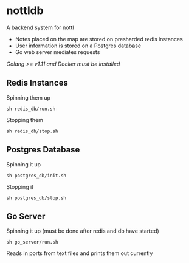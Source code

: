 # nottldb

A backend system for nottl

- Notes placed on the map are stored on presharded redis instances
- User information is stored on a Postgres database
- Go web server mediates requests

*Golang >= v1.11 and Docker must be installed*

## Redis Instances

Spinning them up
~~~
sh redis_db/run.sh
~~~
Stopping them
~~~
sh redis_db/stop.sh
~~~

## Postgres Database

Spinning it up
~~~
sh postgres_db/init.sh
~~~
Stopping it
~~~
sh postgres_db/stop.sh
~~~

## Go Server

Spinning it up (must be done after redis and db have started)
~~~
sh go_server/run.sh
~~~
Reads in ports from text files and prints them out currently

